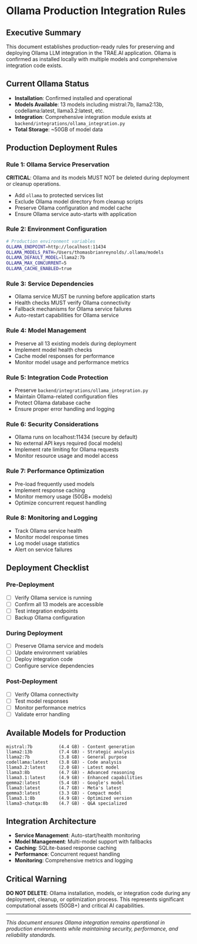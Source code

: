 # Ollama Production Integration Rules

## Executive Summary
This document establishes production-ready rules for preserving and deploying Ollama LLM integration in the TRAE.AI application. Ollama is confirmed as installed locally with multiple models and comprehensive integration code exists.

## Current Ollama Status
- **Installation**: Confirmed installed and operational
- **Models Available**: 13 models including mistral:7b, llama2:13b, codellama:latest, llama3.2:latest, etc.
- **Integration**: Comprehensive integration module exists at `backend/integrations/ollama_integration.py`
- **Total Storage**: ~50GB of model data

## Production Deployment Rules

### Rule 1: Ollama Service Preservation
**CRITICAL**: Ollama and its models MUST NOT be deleted during deployment or cleanup operations.

- Add `ollama` to protected services list
- Exclude Ollama model directory from cleanup scripts
- Preserve Ollama configuration and model cache
- Ensure Ollama service auto-starts with application

### Rule 2: Environment Configuration
```bash
# Production environment variables
OLLAMA_ENDPOINT=http://localhost:11434
OLLAMA_MODELS_PATH=/Users/thomasbrianreynolds/.ollama/models
OLLAMA_DEFAULT_MODEL=llama2:7b
OLLAMA_MAX_CONCURRENT=5
OLLAMA_CACHE_ENABLED=true
```

### Rule 3: Service Dependencies
- Ollama service MUST be running before application starts
- Health checks MUST verify Ollama connectivity
- Fallback mechanisms for Ollama service failures
- Auto-restart capabilities for Ollama service

### Rule 4: Model Management
- Preserve all 13 existing models during deployment
- Implement model health checks
- Cache model responses for performance
- Monitor model usage and performance metrics

### Rule 5: Integration Code Protection
- Preserve `backend/integrations/ollama_integration.py`
- Maintain Ollama-related configuration files
- Protect Ollama database cache
- Ensure proper error handling and logging

### Rule 6: Security Considerations
- Ollama runs on localhost:11434 (secure by default)
- No external API keys required (local models)
- Implement rate limiting for Ollama requests
- Monitor resource usage and model access

### Rule 7: Performance Optimization
- Pre-load frequently used models
- Implement response caching
- Monitor memory usage (50GB+ models)
- Optimize concurrent request handling

### Rule 8: Monitoring and Logging
- Track Ollama service health
- Monitor model response times
- Log model usage statistics
- Alert on service failures

## Deployment Checklist

### Pre-Deployment
- [ ] Verify Ollama service is running
- [ ] Confirm all 13 models are accessible
- [ ] Test integration endpoints
- [ ] Backup Ollama configuration

### During Deployment
- [ ] Preserve Ollama service and models
- [ ] Update environment variables
- [ ] Deploy integration code
- [ ] Configure service dependencies

### Post-Deployment
- [ ] Verify Ollama connectivity
- [ ] Test model responses
- [ ] Monitor performance metrics
- [ ] Validate error handling

## Available Models for Production
```
mistral:7b          (4.4 GB) - Content generation
llama2:13b          (7.4 GB) - Strategic analysis
llama2:7b           (3.8 GB) - General purpose
codellama:latest    (3.8 GB) - Code analysis
llama3.2:latest     (2.0 GB) - Latest model
llama3:8b           (4.7 GB) - Advanced reasoning
llama3.1:latest     (4.9 GB) - Enhanced capabilities
gemma2:latest       (5.4 GB) - Google's model
llama3:latest       (4.7 GB) - Meta's latest
gemma3:latest       (3.3 GB) - Compact model
llama3.1:8b         (4.9 GB) - Optimized version
llama3-chatqa:8b    (4.7 GB) - Q&A specialized
```

## Integration Architecture
- **Service Management**: Auto-start/health monitoring
- **Model Management**: Multi-model support with fallbacks
- **Caching**: SQLite-based response caching
- **Performance**: Concurrent request handling
- **Monitoring**: Comprehensive metrics and logging

## Critical Warning
**DO NOT DELETE**: Ollama installation, models, or integration code during any deployment, cleanup, or optimization process. This represents significant computational assets (50GB+) and critical AI capabilities.

---
*This document ensures Ollama integration remains operational in production environments while maintaining security, performance, and reliability standards.*